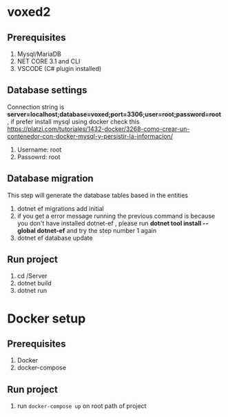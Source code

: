 # voxed2


## Prerequisites
1. Mysql/MariaDB
2. NET CORE 3.1 and CLI
3. VSCODE (C# plugin installed)

## Database settings
Connection string is **server=localhost;database=voxed;port=3306;user=root;password=root** , if prefer install mysql using docker check this https://platzi.com/tutoriales/1432-docker/3268-como-crear-un-contenedor-con-docker-mysql-y-persistir-la-informacion/
1. Username: root
2. Passowrd: root

## Database migration

This step will generate the database tables based in the entities 

1. dotnet ef migrations add initial
2. if you get a error message running the previous command is because you don't have installed dotnet-ef , please run **dotnet tool install --global dotnet-ef** and try the step      number 1 again
3. dotnet ef database update

## Run project
1. cd /Server
3. dotnet build
3. dotnet run

# Docker setup

## Prerequisites
1. Docker
2. docker-compose

## Run project
1. run `docker-compose up` on root path of project